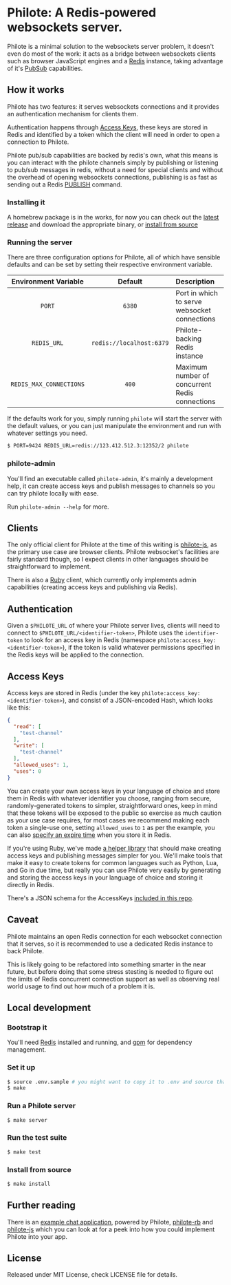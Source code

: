 # Philote: A Redis-powered websockets server.

Philote is a minimal solution to the websockets server problem, it doesn't even do most of the work: it acts as a bridge between websockets clients such as browser JavaScript engines and a [Redis](http://redis.io/) instance, taking advantage of it's [PubSub](http://redis.io/commands#pubsub) capabilities.

## How it works

Philote has two features: it serves websockets connections and it provides an authentication mechanism for clients them.

Authentication happens through [Access Keys](#access-keys), these keys are stored in Redis and identified by a token which the client will need in order to open a connection to Philote.

Philote pub/sub capabilities are backed by redis's own, what this means is you can interact with the philote channels simply by publishing or listening to pub/sub messages in redis, without a need for special clients and without the overhead of opening websockets connections, publishing is as fast as sending out a Redis [PUBLISH](http://redis.io/commands/publish) command.

### Installing it

A homebrew package is in the works, for now you can check out the [latest release](https://github.com/pote/philote/releases) and download the appropriate binary, or [install from source](#install-from-source)

### Running the server

There are three configuration options for Philote, all of which have sensible defaults and can be set by setting their respective environment variable.

| Environment Variable    | Default                   | Description                                    |
|:-----------------------:|:-------------------------:|:-----------------------------------------------|
| `PORT`                  | `6380`                    | Port in which to serve websocket connections   | 
| `REDIS_URL`             | `redis://localhost:6379`  | Philote-backing Redis instance                 | 
| `REDIS_MAX_CONNECTIONS` | `400`                     | Maximum number of concurrent Redis connections |

If the defaults work for you, simply running `philote` will start the server with the default values, or you can just manipulate the environment and run with whatever settings you need.

```bash
$ PORT=9424 REDIS_URL=redis://123.412.512.3:12352/2 philote
```

### philote-admin

You'll find an executable called `philote-admin`, it's mainly a development help, it can create access keys and publish messages to channels so you can try philote locally with ease.

Run `philote-admin --help` for more.


## Clients

The only official client for Philote at the time of this writing is [philote-js](https://github.com/13floor/philote-js), as the primary use case are browser clients. Philote websocket's facilities are fairly standard though, so I expect clients in other languages should be straightforward to implement.

There is also a [Ruby](https://github.com/pote/philote-rb) client, which currently only implements admin capabilities (creating access keys and publishing via Redis).

## Authentication

Given a `$PHILOTE_URL` of where your Philote server lives, clients will need to connect to `$PHILOTE_URL/<identifier-token>`, Philote uses the `identifier-token` to look for an access key in Redis (namespace `philote:access_key:<identifier-token>`), if the token is valid whatever permissions specified in the Redis keys will be applied to the connection.

## Access Keys

Access keys are stored in Redis (under the key `philote:access_key:<identifier-token>`), and consist of a JSON-encoded Hash, which looks like this:

```json
{
  "read": [
    "test-channel"
  ],
  "write": [
    "test-channel"
  ],
  "allowed_uses": 1,
  "uses": 0
}
```

You can create your own access keys in your language of choice and store them in Redis with whatever identifier you choose, ranging from secure, randomly-generated tokens to simpler, straightforward ones, keep in mind that these tokens will be exposed to the public so exercise as much caution as your use case requires, for most cases we recommend making each token a single-use one, setting `allowed_uses` to `1` as per the example, you can also [specify an expire time](http://redis.io/commands/set) when you store it in Redis. 

If you're using Ruby, we've made [a helper library](https://github.com/pote/philote-rb) that should make creating access keys and publishing messages simpler for you. We'll make tools that make it easy to create tokens for common languages such as Python, Lua, and Go in due time, but really you can use Philote very easily by generating and storing the access keys in your language of choice and storing it directly in Redis.

There's a JSON schema for the AccessKeys [included in this repo](./meta/access-key-schema.json).

## Caveat

Philote maintains an open Redis connection for each websocket connection that it serves, so it is recommended to use a dedicated Redis instance to back Philote.

This is likely going to be refactored into something smarter in the near future, but before doing that some stress stesting is needed to figure out the limits of Redis concurrent connection support as well as observing real world usage to find out how much of a problem it is.

## Local development

### Bootstrap it

You'll need [Redis](http://redis.io/) installed and running, and [gpm](https://github.com/pote/gpm) for dependency management.

### Set it up

``` bash
$ source .env.sample # you might want to copy it to .env and source that instead if you plan on changing the settings.
$ make 
```

### Run a Philote server

```bash
$ make server
```

### Run the test suite

```bash
$ make test
```

### Install from source

```bash
$ make install
```

## Further reading

There is an [example chat application](), powered by Philote, [philote-rb](https://github.com/pote/philote-rb) and [philote-js](https://github.com/13Floor/philote-js) which you can look at for a peek into how you could implement Philote into your app.

## License

Released under MIT License, check LICENSE file for details.
